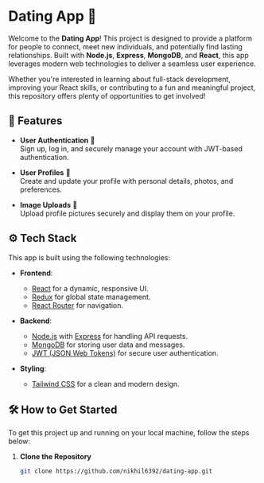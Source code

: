 # Dating App 👫

Welcome to the **Dating App**! This project is designed to provide a platform for people to connect, meet new individuals, and potentially find lasting relationships. Built with **Node.js**, **Express**, **MongoDB**, and **React**, this app leverages modern web technologies to deliver a seamless user experience.

Whether you're interested in learning about full-stack development, improving your React skills, or contributing to a fun and meaningful project, this repository offers plenty of opportunities to get involved!


## 🚀 **Features**

- **User Authentication** 🔐  
  Sign up, log in, and securely manage your account with JWT-based authentication.

- **User Profiles** 👤  
  Create and update your profile with personal details, photos, and preferences.


- **Image Uploads** 📸  
  Upload profile pictures securely and display them on your profile.

## ⚙️ **Tech Stack**

This app is built using the following technologies:

- **Frontend**:  
  - [React](https://reactjs.org/) for a dynamic, responsive UI.  
  - [Redux](https://redux.js.org/) for global state management.  
  - [React Router](https://reactrouter.com/) for navigation.

- **Backend**:  
  - [Node.js](https://nodejs.org/) with [Express](https://expressjs.com/) for handling API requests.  
  - [MongoDB](https://www.mongodb.com/) for storing user data and messages.  
  - [JWT (JSON Web Tokens)](https://jwt.io/) for secure user authentication.


- **Styling**:  
  - [Tailwind CSS](https://tailwindcss.com/) for a clean and modern design.

## 🛠️ **How to Get Started**

To get this project up and running on your local machine, follow the steps below:

1. **Clone the Repository**
   ```bash
   git clone https://github.com/nikhil6392/dating-app.git





